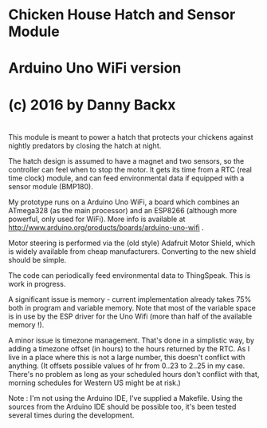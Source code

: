 #
# Chicken House Hatch and Sensor Module
# Arduino Uno WiFi version
#
# (c) 2016 by Danny Backx
#

This module is meant to power a hatch that protects your chickens against nightly predators
by closing the hatch at night.

The hatch design is assumed to have a magnet and two sensors, so the controller can feel
when to stop the motor. It gets its time from a RTC (real time clock) module, and can
feed environmental data if equipped with a sensor module (BMP180).

My prototype runs on a Arduino Uno WiFi, a board which combines an ATmega328 (as the main
processor) and an ESP8266 (although more powerful, only used for WiFi). More info is
available at http://www.arduino.org/products/boards/arduino-uno-wifi .

Motor steering is performed via the (old style) Adafruit Motor Shield, which is widely
available from cheap manufacturers. Converting to the new shield should be simple.

The code can periodically feed environmental data to ThingSpeak.
This is work in progress.

A significant issue is memory - current implementation already takes 75% both in program and
variable memory. Note that most of the variable space is in use by the ESP driver for the
Uno Wifi (more than half of the available memory !).

A minor issue is timezone management. That's done in a simplistic way, by adding a timezone
offset (in hours) to the hours returned by the RTC. As I live in a place where this
is not a large number, this doesn't conflict with anything. (It offsets possible values
of hr from 0..23 to 2..25 in my case. There's no problem as long as your scheduled
hours don't conflict with that, morning schedules for Western US might be at risk.)


Note : I'm not using the Arduino IDE, I've supplied a Makefile. Using the sources
from the Arduino IDE should be possible too, it's been tested several times during
the development.
